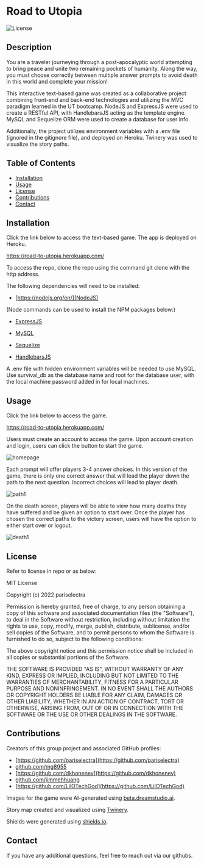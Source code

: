 # Road to Utopia
![License](https://img.shields.io/badge/License-MIT-blue)

## Description
You are a traveler journeying through a post-apocalyptic world attempting to bring peace and unite two remaining pockets of humanity. Along the way, you must choose correctly between multiple answer prompts to avoid death in this world and complete your mission!

This interactive text-based game was created as a collaborative project combining front-end and back-end technologies and utilizing the MVC paradigm learned in the UT bootcamp. NodeJS and ExpressJS were used to create a RESTful API, with HandlebarsJS acting as the template engine. MySQL and Sequelize ORM were used to create a database for user info. 

Additionally, the project utilizes environment variables with a .env file (ignored in the gitignore file), and deployed on Heroku. Twinery was used to visualize the story paths.

## Table of Contents
* [Installation](#installation)
* [Usage](#usage)
* [License](#license)
* [Contributions](#contributions)
* [Contact](#contact)

## Installation
Click the link below to access the text-based game. The app is deployed on Heroku.

https://road-to-utopia.herokuapp.com/

To access the repo, clone the repo using the command git clone with the http address.

The following dependencies will need to be installed:
* [https://nodejs.org/en/](NodeJS)

(Node commands can be used to install the NPM packages below:)
* [ExpressJS](https://www.npmjs.com/package/express)

* [MySQL](https://www.npmjs.com/package/mysql2)

* [Sequelize](https://www.npmjs.com/package/sequelize)

* [HandlebarsJS](https://www.npmjs.com/package/handlebars)

A .env file with hidden environment variables will be needed to use MySQL. Use survival_db as the database name and root for the database user, with the local machine password added in for local machines.

## Usage
Click the link below to access the game.

https://road-to-utopia.herokuapp.com/

Users must create an account to access the game. Upon account creation and login, users can click the button to start the game. 

![homepage](https://user-images.githubusercontent.com/113392613/201420156-6931e1e2-80dc-4630-9f01-d9fd370fe900.png)

Each prompt will offer players 3-4 answer choices. In this version of the game, there is only one correct answer that will lead the player down the path to the next question. Incorrect choices will lead to player death. 

![path1](https://user-images.githubusercontent.com/113392613/201421228-103fe837-ddd9-4ff0-93f5-6de683c010ce.png)

On the death screen, players will be able to view how many deaths they have suffered and be given an option to start over. Once the player has chosen the correct paths to the victory screen, users will have the option to either start over or logout.

![death1](https://user-images.githubusercontent.com/113392613/201421354-f3988f75-9bbe-488f-954f-f9537b2ac8b6.png)


## License
Refer to license in repo or as below:

MIT License

Copyright (c) 2022 pariselectra

Permission is hereby granted, free of charge, to any person obtaining a copy of this software and associated documentation files (the "Software"), to deal in the Software without restriction, including without limitation the rights to use, copy, modify, merge, publish, distribute, sublicense, and/or sell copies of the Software, and to permit persons to whom the Software is furnished to do so, subject to the following conditions:

The above copyright notice and this permission notice shall be included in all copies or substantial portions of the Software.

THE SOFTWARE IS PROVIDED "AS IS", WITHOUT WARRANTY OF ANY KIND, EXPRESS OR IMPLIED, INCLUDING BUT NOT LIMITED TO THE WARRANTIES OF MERCHANTABILITY, FITNESS FOR A PARTICULAR PURPOSE AND NONINFRINGEMENT. IN NO EVENT SHALL THE AUTHORS OR COPYRIGHT HOLDERS BE LIABLE FOR ANY CLAIM, DAMAGES OR OTHER LIABILITY, WHETHER IN AN ACTION OF CONTRACT, TORT OR OTHERWISE, ARISING FROM, OUT OF OR IN CONNECTION WITH THE SOFTWARE OR THE USE OR OTHER DEALINGS IN THE SOFTWARE.

## Contributions
Creators of this group project and associated GitHub profiles:
* [https://github.com/pariselectra](https://github.com/pariselectra)
* [github.com/mg8955](github.com/mg8955)
* [https://github.com/dkhonenev](https://github.com/dkhonenev)
* [github.com/jimmehhuang](github.com/jimmehhuang)
* [https://github.com/LilOTechGod](https://github.com/LilOTechGod)

Images for the game were AI-generated using [beta.dreamstudio.ai](beta.dreamstudio.ai).

Story map created and visualized using [Twinery](https://twinery.org/).

Shields were generated using [shields.io](shields.io).

## Contact
If you have any additional questions, feel free to reach out via our githubs.
